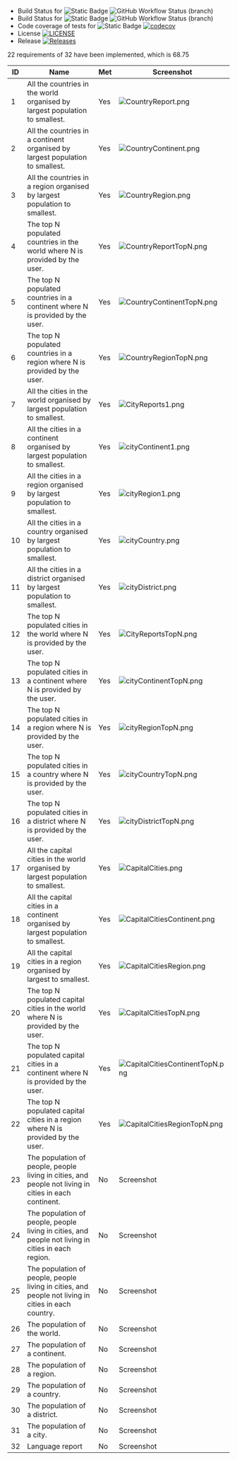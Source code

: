 * Build Status for
![Static Badge](https://img.shields.io/badge/master-grey)
![GitHub Workflow Status (branch)](https://img.shields.io/github/actions/workflow/status/Kaelin-Walford/GroupProject/main.yml?branch=master)
* Build Status for
![Static Badge](https://img.shields.io/badge/develop-grey)
![GitHub Workflow Status (branch)](https://img.shields.io/github/actions/workflow/status/Kaelin-Walford/GroupProject/main.yml?branch=Develop)
* Code coverage of tests for
  ![Static Badge](https://img.shields.io/badge/master-grey)
  [![codecov](https://codecov.io/gh/Kaelin-Walford/GroupProject/branch/master/graph/badge.svg?token=67O0JA4X5C)](https://codecov.io/gh/Kaelin-Walford/GroupProject)
* License [![LICENSE](https://img.shields.io/github/license/Kaelin-Walford/GroupProject.svg?style=flat-square)](https://github.com/Kaelin-Walford/GroupProject/blob/master/LICENSE)
* Release [![Releases](https://img.shields.io/github/release/Kaelin-Walford/GroupProject/all.svg?style=flat-square)](https://github.com/Kaelin-Walford/GroupProject/releases)

22 requirements of 32 have been implemented, which is 68.75

| ID | Name                                                                                                  | Met | Screenshot                                                                      |
|----|-------------------------------------------------------------------------------------------------------|-----|---------------------------------------------------------------------------------|
| 1  | All the countries in the world organised by largest population to smallest.                           | Yes | ![CountryReport.png](screenshots%2FCountryReport.png)                           |
| 2  | All the countries in a continent organised by largest population to smallest.                         | Yes | ![CountryContinent.png](screenshots%2FCountryContinent.png)                     |
| 3  | All the countries in a region organised by largest population to smallest.                            | Yes | ![CountryRegion.png](screenshots%2FCountryRegion.png)                           |
| 4  | The top N populated countries in the world where N is provided by the user.                           | Yes | ![CountryReportTopN.png](screenshots%2FCountryReportTopN.png)                   |
| 5  | The top N populated countries in a continent where N is provided by the user.                         | Yes | ![CountryContinentTopN.png](screenshots%2FCountryContinentTopN.png)             |
| 6  | The top N populated countries in a region where N is provided by the user.                            | Yes | ![CountryRegionTopN.png](screenshots%2FCountryRegionTopN.png)                   |
| 7  | All the cities in the world organised by largest population to smallest.                              | Yes | ![CityReports1.png](screenshots%2FCityReports1.png)                             |
| 8  | All the cities in a continent organised by largest population to smallest.                            | Yes | ![cityContinent1.png](screenshots%2FcityContinent1.png)                         |
| 9  | All the cities in a region organised by largest population to smallest.                               | Yes | ![cityRegion1.png](screenshots%2FcityRegion1.png)                               |
| 10 | All the cities in a country organised by largest population to smallest.                              | Yes | ![cityCountry.png](screenshots%2FcityCountry.png)                               |
| 11 | All the cities in a district organised by largest population to smallest.                             | Yes | ![cityDistrict.png](screenshots%2FcityDistrict.png)                             |
| 12 | The top N populated cities in the world where N is provided by the user.                              | Yes | ![CityReportsTopN.png](screenshots%2FCityReportsTopN.png)                       |
| 13 | The top N populated cities in a continent where N is provided by the user.                            | Yes | ![cityContinentTopN.png](screenshots%2FcityContinentTopN.png)                   |
| 14 | The top N populated cities in a region where N is provided by the user.                               | Yes | ![cityRegionTopN.png](screenshots%2FcityRegionTopN.png)                         |
| 15 | The top N populated cities in a country where N is provided by the user.                              | Yes | ![cityCountryTopN.png](screenshots%2FcityCountryTopN.png)                       |
| 16 | The top N populated cities in a district where N is provided by the user.                             | Yes | ![cityDistrictTopN.png](screenshots%2FcityDistrictTopN.png)                     |
| 17 | All the capital cities in the world organised by largest population to smallest.                      | Yes | ![CapitalCities.png](screenshots%2FCapitalCities.png)                           |
| 18 | All the capital cities in a continent organised by largest population to smallest.                    | Yes | ![CapitalCitiesContinent.png](screenshots%2FCapitalCitiesContinent.png)         |
| 19 | All the capital cities in a region organised by largest to smallest.                                  | Yes | ![CapitalCitiesRegion.png](screenshots%2FCapitalCitiesRegion.png)               |
| 20 | The top N populated capital cities in the world where N is provided by the user.                      | Yes | ![CapitalCitiesTopN.png](screenshots%2FCapitalCitiesTopN.png)                   |
| 21 | The top N populated capital cities in a continent where N is provided by the user.                    | Yes | ![CapitalCitiesContinentTopN.png](screenshots%2FCapitalCitiesContinentTopN.png) |
| 22 | The top N populated capital cities in a region where N is provided by the user.                       | Yes | ![CapitalCitiesRegionTopN.png](screenshots%2FCapitalCitiesRegionTopN.png)       |
| 23 | The population of people, people living in cities, and people not living in cities in each continent. | No  | Screenshot                                                                      |
| 24 | The population of people, people living in cities, and people not living in cities in each region.    | No  | Screenshot                                                                      |
| 25 | The population of people, people living in cities, and people not living in cities in each country.   | No  | Screenshot                                                                      |
| 26 | The population of the world.                                                                          | No  | Screenshot                                                                      |
| 27 | The population of a continent.                                                                        | No  | Screenshot                                                                      |
| 28 | The population of a region.                                                                           | No  | Screenshot                                                                      |
| 29 | The population of a country.                                                                          | No  | Screenshot                                                                      |
| 30 | The population of a district.                                                                         | No  | Screenshot                                                                      |
| 31 | The population of a city.                                                                             | No  | Screenshot                                                                      |
| 32 | Language report                                                                                       | No  | Screenshot                                                                      |